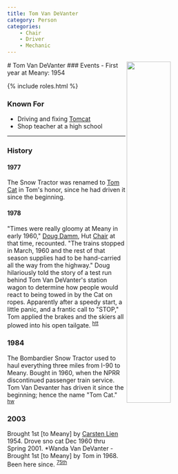 ```yaml
---
title: Tom Van DeVanter
category: Person
categories:
    - Chair
    - Driver
    - Mechanic
---
```

<img src="/img/196n-Tom-Van-DeVanter.jpeg" align="right" style="width: 45%;">
# Tom Van DeVanter
### Events
- First year at Meany: 1954

{% include roles.html %}
### Known For
- Driving and fixing [Tomcat](/Machine/Tomcat)
- Shop teacher at a high school

---
### History
#### 1977

The Snow Tractor was renamed to [Tom Cat](/Machine/Tomcat) in Tom's honor, since he had driven it since the beginning.

#### 1978

"Times were really gloomy at Meany in early 1960," [Doug Damm](/Person/Doug-Damm), Hut [Chair](/Person/Chair) at that time, recounted. "The trains stopped in March, 1960 and the rest of that season supplies had to be hand-carried all the way from the highway." Doug hilariously told the story of a test run behind Tom Van DeVanter's station wagon to determine how people would react to being towed in by the Cat on ropes. Apparently after a speedy start, a little panic, and a frantic call to "STOP," Tom applied the brakes and the skiers all plowed into his open tailgate. <sup>[htt]</sup>

### 1984

The Bombardier Snow Tractor used to haul everything three miles from I-90 to Meany. Bought in 1960, when the NPRR discontinued passenger train service. Tom Van Devanter has driven it since the beginning; hence the name "Tom Cat." <sup>[hw]</sup>

### 2003

Brought 1st [to Meany] by [Carsten Lien](/Person/Carsten-Lien) 1954. Drove sno cat Dec 1960 thru Spring 2001. \*Wanda Van DeVanter - Brought 1st [to Meany] by Tom in 1968. Been here since. <sup>[75th]</sup>

[75th]: /Anniversary#75th
[hw]: /Names-Walt "Meany Names by Walter Little, 1984"
[htt]: /Skiers-Hit-The-Trail
